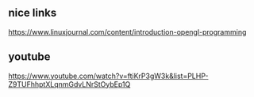
## nice links
https://www.linuxjournal.com/content/introduction-opengl-programming

## youtube
https://www.youtube.com/watch?v=ftiKrP3gW3k&list=PLHP-Z9TUFhhptXLqnmGdvLNrStOybEp1Q
